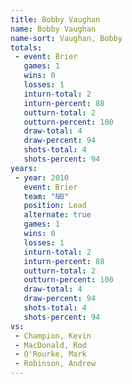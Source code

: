 ```yaml
---
title: Bobby Vaughan
name: Bobby Vaughan
name-sort: Vaughan, Bobby
totals:
 - event: Brier
   games: 1
   wins: 0
   losses: 1
   inturn-total: 2
   inturn-percent: 88
   outturn-total: 2
   outturn-percent: 100
   draw-total: 4
   draw-percent: 94
   shots-total: 4
   shots-percent: 94
years:
 - year: 2010
   event: Brier
   team: "NB"
   position: Lead
   alternate: true
   games: 1
   wins: 0
   losses: 1
   inturn-total: 2
   inturn-percent: 88
   outturn-total: 2
   outturn-percent: 100
   draw-total: 4
   draw-percent: 94
   shots-total: 4
   shots-percent: 94
vs:
 - Champion, Kevin
 - MacDonald, Rod
 - O'Rourke, Mark
 - Robinson, Andrew
---
```

